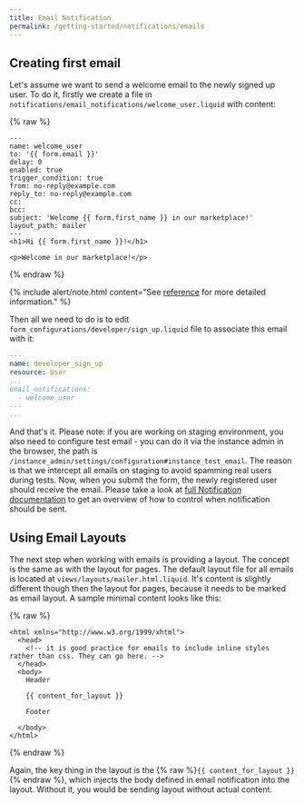 ```yaml
---
title: Email Notification
permalink: /getting-started/notifications/emails
---
```


## Creating first email

Let's assume we want to send a welcome email to the newly signed up user. To do it, firstly we create a file in
`notifications/email_notifications/welcome_user.liquid` with content:

{% raw %}

```liquid
---
name: welcome_user
to: '{{ form.email }}'
delay: 0
enabled: true
trigger_condition: true
from: no-reply@example.com
reply_to: no-reply@example.com
cc:
bcc:
subject: 'Welcome {{ form.first_name }} in our marketplace!'
layout_path: mailer
---
<h1>Hi {{ form.first_name }}!</h1>

<p>Welcome in our marketplace!</p>
```

{% endraw %}

{% include alert/note.html content="See [reference](/reference/notifications) for more detailed information." %}

Then all we need to do is to edit `form_configurations/developer/sign_up.liquid` file to associate this email with it:

```yaml
---
name: developer_sign_up
resource: User
...
email_notifications:
  - welcome_user
---
...
```

And that's it. Please note: if you are working on staging environment, you also need to configure test email - you can
do it via the instance admin in the browser, the path is `/instance_admin/settings/configuration#instance_test_email`.
The reason is that we intercept all emails on staging to avoid spamming real users during tests. Now, when you submit
the form, the newly registered user should receive the email. Please take a look at
[full Notification documentation](/reference/notifications) to get an overview of how to control when notification
should be sent.

## Using Email Layouts

The next step when working with emails is providing a layout. The concept is the same as with the layout for pages. The
default layout file for all emails is located at `views/layouts/mailer.html.liquid`. It's content is slightly
different though then the layout for pages, because it needs to be marked as email layout. A sample minimal content
looks like this:

{% raw %}

```liquid
<html xmlns="http://www.w3.org/1999/xhtml">
  <head>
    <!-- it is good practice for emails to include inline styles rather than css. They can go here. -->
  </head>
  <body>
    Header

    {{ content_for_layout }}

    Footer

  </body>
</html>
```

{% endraw %}

Again, the key thing in the layout is the {% raw %}`{{ content_for_layout }}`{% endraw %}, which injects the body
defined in email notification into the layout. Without it, you would be sending layout without actual content.
